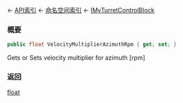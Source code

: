 ← [API索引](Api-Index) ← [命名空间索引](Namespace-Index) ← [IMyTurretControlBlock](SpaceEngineers.Game.ModAPI.Ingame.IMyTurretControlBlock)

### 概要

```csharp
public float VelocityMultiplierAzimuthRpm { get; set; }
```

Gets or Sets velocity multiplier for azimuth [rpm]

### 返回

[float](https://docs.microsoft.com/en-us/dotnet/api/System.Single?view=netframework-4.6)

